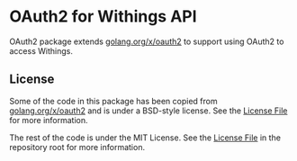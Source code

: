 # OAuth2 for Withings API

OAuth2 package extends [golang.org/x/oauth2](https://golang.org/x/oauth2) to support using OAuth2 to access Withings.


## License

Some of the code in this package has been copied from [golang.org/x/oauth2](https://golang.org/x/oauth2)
and is under a BSD-style license. See the [License File](LICENSE) for more information.

The rest of the code is under the MIT License.
See the [License File](../LICENSE) in the repository root for more information.
